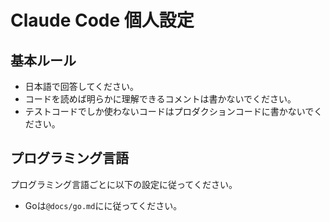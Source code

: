 # Claude Code 個人設定

## 基本ルール

- 日本語で回答してください。
- コードを読めば明らかに理解できるコメントは書かないでください。
- テストコードでしか使わないコードはプロダクションコードに書かないでください。

## プログラミング言語

プログラミング言語ごとに以下の設定に従ってください。

- Goは`@docs/go.md`にに従ってください。
